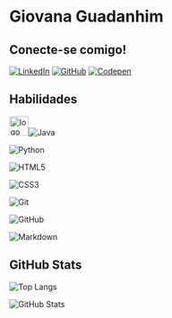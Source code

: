 # Giovana Guadanhim

## Conecte-se comigo!
[![LinkedIn](https://img.shields.io/badge/LinkedIn-000?style=for-the-badge&logo=linkedin&logoColor=0E76A8)](https://www.linkedin.com/in/giovana-guadanhim-/) [![GitHub](https://img.shields.io/badge/GitHub-000?style=for-the-badge&logo=Github)](https://github.com/Guadanhim) [![Codepen](https://img.shields.io/badge/Codepen-000?style=for-the-badge&logo=codepen)](https://codepen.io/Guadanhim) 

## Habilidades
<img src="https://logospng.org/download/java/logo-java-256.png" alt="logo Java" width="34px" />![Java](https://img.shields.io/badge/Java-000?style=for-the-badge&logo=java)

![Python](https://img.shields.io/badge/Python-000?style=for-the-badge&logo=Python)

![HTML5](https://img.shields.io/badge/HTML5-000?style=for-the-badge&logo=html5)

![CSS3](https://img.shields.io/badge/CSS3-000?style=for-the-badge&logo=css3&logoColor=264CE4)

![Git](https://img.shields.io/badge/Git-000?style=for-the-badge&logo=Git&logoColor=264CE4)

![GitHub](https://img.shields.io/badge/Github-000?style=for-the-badge&logo=Github&logoColor=264CE4)

![Markdown](https://img.shields.io/badge/Markdown-000?style=for-the-badge&logo=markdown)

## GitHub Stats
![Top Langs](https://github-readme-stats-git-masterrstaa-rickstaa.vercel.app/api/top-langs/?username=Guadanhim&layout=compact&bg_color=000&border_color=30A3DC&title_color=&text_color=FFF)

![GitHub Stats](https://github-readme-stats.vercel.app/api?username=Guadanhim&theme=transparent&bg_color=000&border_color=30A3DC&show_icons=true&icon_color=30A3DC&title_color=&text_color=FFF_titletrue&hide=stars)


